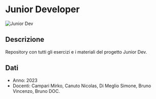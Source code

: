 # Junior Developer 
![Junior Dev](https://github.com/MaSTERmIKK/JuniorDEVProj/assets/78272736/cb1834e1-5486-4219-878e-41753e5432fa)

## Descrizione
Repository con tutti gli esercizi e i materiali del progetto Junior Dev.

## Dati
- Anno: 2023
- Docenti: Campari Mirko, Canuto Nicolas, Di Meglio Simone, Bruno Vincenzo, Bruno DOC.
